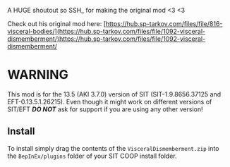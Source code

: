 A HUGE shoutout so SSH_ for making the original mod <3 <3

Check out his original mod here: [https://hub.sp-tarkov.com/files/file/816-visceral-bodies/](https://hub.sp-tarkov.com/files/file/1092-visceral-dismemberment/)https://hub.sp-tarkov.com/files/file/1092-visceral-dismemberment/

# WARNING
This mod is for the 13.5 (AKI 3.7.0) version of SIT (SIT-1.9.8656.37125 and EFT-0.13.5.1.26215). Even though it might work on different versions of SIT/EFT ***DO NOT*** ask for support if you are using any other version!

## Install
To install simply drag the contents of the `VisceralDismemberment.zip` into the `BepInEx/plugins` folder of your SIT COOP install folder.
